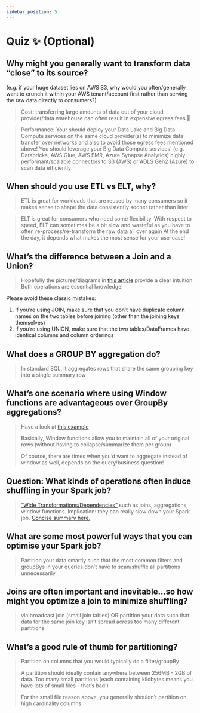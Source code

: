 ```yaml
---
sidebar_position: 5
---
```



# Quiz ✨ (Optional)

## Why might you generally want to transform data “close” to its source?
(e.g. if your huge dataset lies on AWS S3, why would you often/generally want to crunch it within your AWS tenant/account first rather than serving the raw data directly to consumers?)


> Cost: transferring large amounts of data out of your cloud provider/data warehouse can often result in expensive egress fees 😤

> Performance:
Your should deploy your Data Lake and Big Data Compute services on the same cloud provider(s) to minimize data transfer over networks and also to avoid those egress fees mentioned above!
You should leverage your Big Data Compute services’ (e.g. Databricks, AWS Glue, AWS EMR, Azure Synapse Analytics) highly performant/scalable connectors to S3 (AWS) or ADLS Gen2 (Azure) to scan data efficiently

## When should you use ETL vs ELT, why?

> ETL is great for workloads that are reused by many consumers so it makes sense to shape the data consistently sooner rather than later 

> ELT is great for consumers who need some flexibility. With respect to speed, ELT can sometimes be a bit slow and wasteful as you have to often re-process/re-transform the raw data all over again
At the end the day, it depends what makes the most sense for your use-case!


## What’s the difference between a Join and a Union?

> Hopefully the pictures/diagrams in [this article](https://www.essentialsql.com/what-is-the-difference-between-a-join-and-a-union/) provide a clear intuition. 
Both operations are essential knowledge!

Please avoid these classic mistakes:
1. If you’re using JOIN, make sure that you don’t have duplicate column names on the two tables before joining (other than the joining keys themselves)
2. If you’re using UNION, make sure that the two tables/DataFrames have identical columns and column orderings

## What does a GROUP BY aggregation do?
> In standard SQL, it aggregates rows that share the same grouping key into a single summary row



## What’s one scenario where using Window functions are advantageous over GroupBy aggregations?
 > Have a look at [this example](https://databricks.com/blog/2015/07/15/introducing-window-functions-in-spark-sql.html)
>
> Basically, Window functions allow you to maintain all of your original rows (without having to collapse/summarize them per group)
>
> Of course, there are times when you’d want to aggregate instead of window as well, depends on the query/business question!

## Question: What kinds of operations often induce shuffling in your Spark job?
> [“Wide Transformations/Dependencies”](https://databricks.com/glossary/what-are-transformations) such as joins, aggregations, window functions. Implication: they can really slow down your Spark job. [Concise summary here.](https://databricks.com/glossary/what-are-transformations)

## What are some most powerful ways that you can optimise your Spark job?
> Partition your data smartly such that the most common filters and groupBys in your queries don’t have to scan/shuffle all partitions unnecessarily


## Joins are often important and inevitable...so how might you optimize a join to minimize shuffling?
> via broadcast join (small join tables) OR partition your data such that data for the same join key isn’t spread across too many different partitions


## What’s a good rule of thumb for partitioning?
> Partition on columns that you would typically do a filter/groupBy 
> 
> A partition should ideally contain anywhere between 256MB - 2GB of data. Too many small partitions (each containing kilobytes means you have lots of small files - that’s bad!)
>
> For the small file reason above, you generally shouldn’t partition on high cardinality columns


